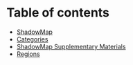 # Table of contents

* [ShadowMap](README.md)
* [Categories](categories.md)
* [ShadowMap Supplementary Materials](shadowmap-supplementary-materials.md)
* [Regions](regions.md)